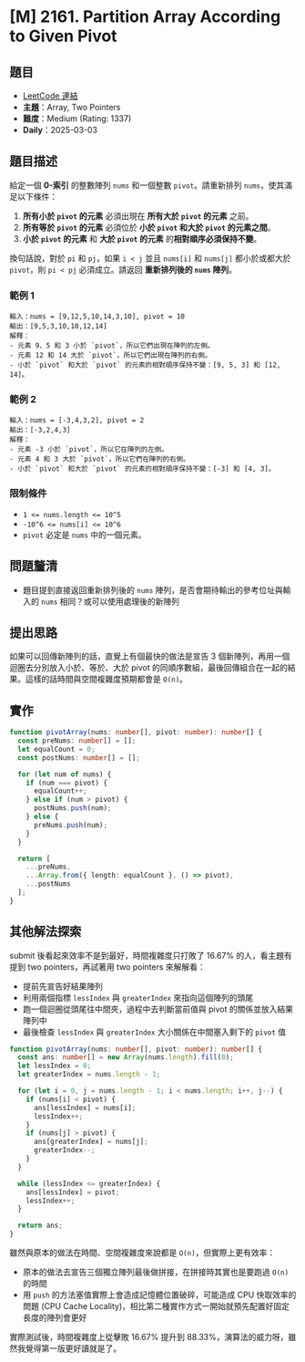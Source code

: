 # [M] 2161. Partition Array According to Given Pivot

## 題目

- [LeetCode 連結](https://leetcode.com/problems/partition-array-according-to-given-pivot)
- **主題**：Array, Two Pointers
- **難度**：Medium (Rating: 1337)
- **Daily**：2025-03-03

## 題目描述

給定一個 **0-索引** 的整數陣列 `nums` 和一個整數 `pivot`。請重新排列 `nums`，使其滿足以下條件：

1. **所有小於 `pivot` 的元素** 必須出現在 **所有大於 `pivot` 的元素** 之前。
2. **所有等於 `pivot` 的元素** 必須位於 **小於 `pivot` 和大於 `pivot` 的元素之間**。
3. **小於 `pivot` 的元素** 和 **大於 `pivot` 的元素** 的**相對順序必須保持不變**。

換句話說，對於 `pi` 和 `pj`，如果 `i < j` 並且 `nums[i]` 和 `nums[j]` 都小於或都大於 `pivot`，則 `pi < pj` 必須成立。請返回 **重新排列後的 `nums` 陣列**。

### 範例 1

```plain
輸入：nums = [9,12,5,10,14,3,10], pivot = 10
輸出：[9,5,3,10,10,12,14]
解釋：
- 元素 9、5 和 3 小於 `pivot`，所以它們出現在陣列的左側。
- 元素 12 和 14 大於 `pivot`，所以它們出現在陣列的右側。
- 小於 `pivot` 和大於 `pivot` 的元素的相對順序保持不變：[9, 5, 3] 和 [12, 14]。
```

### 範例 2

```plain
輸入：nums = [-3,4,3,2], pivot = 2
輸出：[-3,2,4,3]
解釋：
- 元素 -3 小於 `pivot`，所以它在陣列的左側。
- 元素 4 和 3 大於 `pivot`，所以它們在陣列的右側。
- 小於 `pivot` 和大於 `pivot` 的元素的相對順序保持不變：[-3] 和 [4, 3]。
```

### 限制條件

- `1 <= nums.length <= 10^5`
- `-10^6 <= nums[i] <= 10^6`
- `pivot` 必定是 `nums` 中的一個元素。

## 問題釐清

- 題目提到直接返回重新排列後的 `nums` 陣列，是否會期待輸出的參考位址與輸入的 `nums` 相同？或可以使用處理後的新陣列

## 提出思路

如果可以回傳新陣列的話，直覺上有個最快的做法是宣告 3 個新陣列，再用一個迴圈去分別放入小於、等於、大於 pivot 的同順序數組，最後回傳組合在一起的結果。這樣的話時間與空間複雜度預期都會是 `O(n)`。

## 實作

```ts
function pivotArray(nums: number[], pivot: number): number[] {
  const preNums: number[] = [];
  let equalCount = 0;
  const postNums: number[] = [];

  for (let num of nums) {
    if (num === pivot) {
      equalCount++;
    } else if (num > pivot) {
      postNums.push(num);
    } else {
      preNums.push(num);
    }
  }

  return [
    ...preNums,
    ...Array.from({ length: equalCount }, () => pivot),
    ...postNums
  ];
}
```

## 其他解法探索

submit 後看起來效率不是到最好，時間複雜度只打敗了 16.67% 的人，看主題有提到 two pointers，再試著用 two pointers 來解解看：

- 提前先宣告好結果陣列
- 利用兩個指標 `lessIndex` 與 `greaterIndex` 來指向這個陣列的頭尾
- 跑一個迴圈從頭尾往中間夾，過程中去判斷當前值與 pivot 的關係並放入結果陣列中
- 最後檢查 `lessIndex` 與 `greaterIndex` 大小關係在中間塞入剩下的 `pivot` 值

```ts
function pivotArray(nums: number[], pivot: number): number[] {
  const ans: number[] = new Array(nums.length).fill(0);
  let lessIndex = 0;
  let greaterIndex = nums.length - 1;

  for (let i = 0, j = nums.length - 1; i < nums.length; i++, j--) {
    if (nums[i] < pivot) {
      ans[lessIndex] = nums[i];
      lessIndex++;
    }
    if (nums[j] > pivot) {
      ans[greaterIndex] = nums[j];
      greaterIndex--;
    }
  }

  while (lessIndex <= greaterIndex) {
    ans[lessIndex] = pivot;
    lessIndex++;
  }

  return ans;
}
```

雖然與原本的做法在時間、空間複雜度來說都是 `O(n)`，但實際上更有效率：

- 原本的做法去宣告三個獨立陣列最後做拼接，在拼接時其實也是要跑過 `O(n)` 的時間
- 用 `push` 的方法塞值實際上會造成記憶體位置破碎，可能造成 CPU 快取效率的問題 (CPU Cache Locality)，相比第二種實作方式一開始就預先配置好固定長度的陣列會更好

實際測試後，時間複雜度上從擊敗 16.67% 提升到 88.33%，演算法的威力呀，雖然我覺得第一版更好讀就是了。
